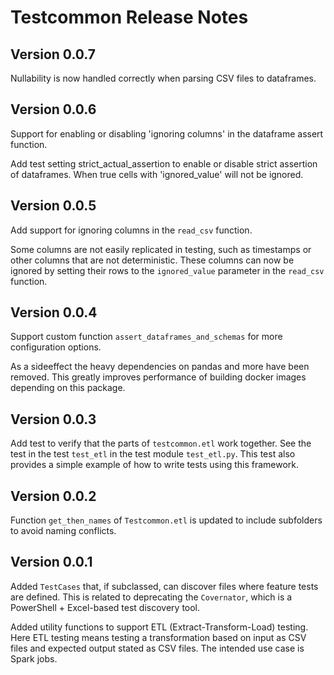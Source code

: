 # Testcommon Release Notes

## Version 0.0.7

Nullability is now handled correctly when parsing CSV files to dataframes.

## Version 0.0.6

Support for enabling or disabling 'ignoring columns' in the dataframe assert function.

Add test setting strict_actual_assertion to enable or disable strict assertion of dataframes.
When true cells with 'ignored_value' will not be ignored.

## Version 0.0.5

Add support for ignoring columns in the `read_csv` function.

Some columns are not easily replicated in testing, such as timestamps or other columns that are not deterministic.
These columns can now be ignored by setting their rows to the `ignored_value` parameter in the `read_csv` function.

## Version 0.0.4

Support custom function `assert_dataframes_and_schemas` for more configuration options.

As a sideeffect the heavy dependencies on pandas and more have been removed. This
greatly improves performance of building docker images depending on this package.

## Version 0.0.3

Add test to verify that the parts of `testcommon.etl` work together.
See the test in the test `test_etl` in the test module `test_etl.py`.
This test also provides a simple example of how to write tests using this framework.

## Version 0.0.2

Function `get_then_names` of `Testcommon.etl` is updated to include subfolders to avoid naming conflicts.

## Version 0.0.1

Added `TestCases` that, if subclassed, can discover files where feature tests are defined. This is related to deprecating the `Covernator`, which is a PowerShell + Excel-based test discovery tool.

Added utility functions to support ETL (Extract-Transform-Load) testing. Here ETL testing means testing a transformation based on input as CSV files and expected output stated as CSV files.
The intended use case is Spark jobs.
